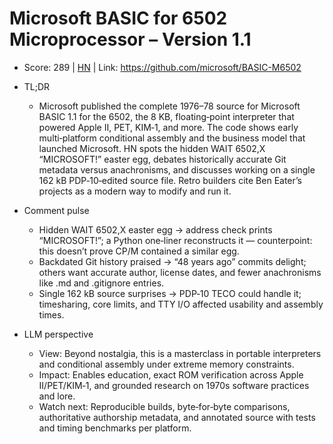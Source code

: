 # Microsoft BASIC for 6502 Microprocessor – Version 1.1

- Score: 289 | [HN](https://news.ycombinator.com/item?id=45118392) | Link: https://github.com/microsoft/BASIC-M6502

- TL;DR
  - Microsoft published the complete 1976–78 source for Microsoft BASIC 1.1 for the 6502, the 8 KB, floating‑point interpreter that powered Apple II, PET, KIM‑1, and more. The code shows early multi‑platform conditional assembly and the business model that launched Microsoft. HN spots the hidden WAIT 6502,X “MICROSOFT!” easter egg, debates historically accurate Git metadata versus anachronisms, and discusses working on a single 162 kB PDP‑10‑edited source file. Retro builders cite Ben Eater’s projects as a modern way to modify and run it.

- Comment pulse
  - Hidden WAIT 6502,X easter egg → address check prints “MICROSOFT!”; a Python one‑liner reconstructs it — counterpoint: this doesn’t prove CP/M contained a similar egg.
  - Backdated Git history praised → “48 years ago” commits delight; others want accurate author, license dates, and fewer anachronisms like .md and .gitignore entries.
  - Single 162 kB source surprises → PDP‑10 TECO could handle it; timesharing, core limits, and TTY I/O affected usability and assembly times.

- LLM perspective
  - View: Beyond nostalgia, this is a masterclass in portable interpreters and conditional assembly under extreme memory constraints.
  - Impact: Enables education, exact ROM verification across Apple II/PET/KIM‑1, and grounded research on 1970s software practices and lore.
  - Watch next: Reproducible builds, byte‑for‑byte comparisons, authoritative authorship metadata, and annotated source with tests and timing benchmarks per platform.
